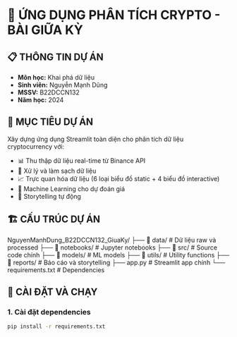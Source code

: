 # 🚀 ỨNG DỤNG PHÂN TÍCH CRYPTO - BÀI GIỮA KỲ

## 📋 THÔNG TIN DỰ ÁN
- **Môn học:** Khai phá dữ liệu
- **Sinh viên:** Nguyễn Mạnh Dũng
- **MSSV:** B22DCCN132
- **Năm học:** 2024

## 🎯 MỤC TIÊU DỰ ÁN
Xây dựng ứng dụng Streamlit toàn diện cho phân tích dữ liệu cryptocurrency với:
- 📊 Thu thập dữ liệu real-time từ Binance API
- 🔧 Xử lý và làm sạch dữ liệu
- 📈 Trực quan hóa dữ liệu (6 loại biểu đồ static + 4 biểu đồ interactive)
- 🤖 Machine Learning cho dự đoán giá
- 📖 Storytelling tự động

## 🏗️ CẤU TRÚC DỰ ÁN
NguyenManhDung_B22DCCN132_GiuaKy/
├── 📁 data/ # Dữ liệu raw và processed
├── 📁 notebooks/ # Jupyter notebooks
├── 📁 src/ # Source code chính
├── 📁 models/ # ML models
├── 📁 utils/ # Utility functions
├── 📁 reports/ # Báo cáo và storytelling
├── app.py # Streamlit app chính
└── requirements.txt # Dependencies
## 🚀 CÀI ĐẶT VÀ CHẠY

### 1. Cài đặt dependencies
```bash
pip install -r requirements.txt